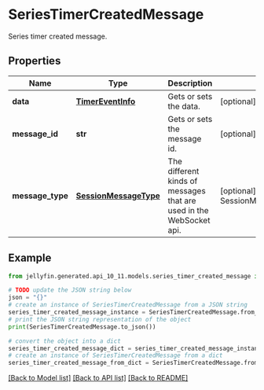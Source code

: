 # SeriesTimerCreatedMessage

Series timer created message.

## Properties

Name | Type | Description | Notes
------------ | ------------- | ------------- | -------------
**data** | [**TimerEventInfo**](TimerEventInfo.md) | Gets or sets the data. | [optional] 
**message_id** | **str** | Gets or sets the message id. | [optional] 
**message_type** | [**SessionMessageType**](SessionMessageType.md) | The different kinds of messages that are used in the WebSocket api. | [optional] [readonly] [default to SessionMessageType.SERIESTIMERCREATED]

## Example

```python
from jellyfin.generated.api_10_11.models.series_timer_created_message import SeriesTimerCreatedMessage

# TODO update the JSON string below
json = "{}"
# create an instance of SeriesTimerCreatedMessage from a JSON string
series_timer_created_message_instance = SeriesTimerCreatedMessage.from_json(json)
# print the JSON string representation of the object
print(SeriesTimerCreatedMessage.to_json())

# convert the object into a dict
series_timer_created_message_dict = series_timer_created_message_instance.to_dict()
# create an instance of SeriesTimerCreatedMessage from a dict
series_timer_created_message_from_dict = SeriesTimerCreatedMessage.from_dict(series_timer_created_message_dict)
```
[[Back to Model list]](README.md#documentation-for-models) [[Back to API list]](README.md#documentation-for-api-endpoints) [[Back to README]](README.md)


